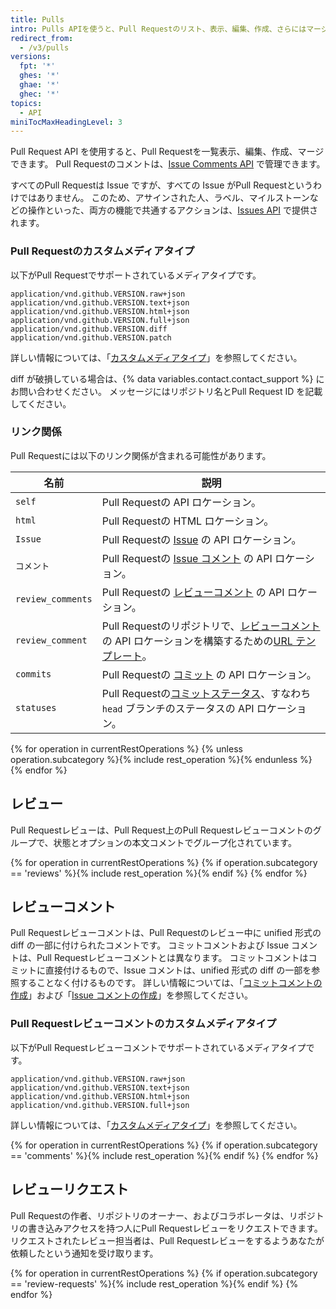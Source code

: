 ```yaml
---
title: Pulls
intro: Pulls APIを使うと、Pull Requestのリスト、表示、編集、作成、さらにはマージまでも行えます。
redirect_from:
  - /v3/pulls
versions:
  fpt: '*'
  ghes: '*'
  ghae: '*'
  ghec: '*'
topics:
  - API
miniTocMaxHeadingLevel: 3
---
```


Pull Request API を使用すると、Pull Requestを一覧表示、編集、作成、マージできます。 Pull Requestのコメントは、[Issue Comments API](/rest/reference/issues#comments) で管理できます。

すべてのPull Requestは Issue ですが、すべての Issue がPull Requestというわけではありません。 このため、アサインされた人、ラベル、マイルストーンなどの操作といった、両方の機能で共通するアクションは、[Issues API](/rest/reference/issues) で提供されます。

### Pull Requestのカスタムメディアタイプ

以下がPull Requestでサポートされているメディアタイプです。

    application/vnd.github.VERSION.raw+json
    application/vnd.github.VERSION.text+json
    application/vnd.github.VERSION.html+json
    application/vnd.github.VERSION.full+json
    application/vnd.github.VERSION.diff
    application/vnd.github.VERSION.patch

詳しい情報については、「[カスタムメディアタイプ](/rest/overview/media-types)」を参照してください。

diff が破損している場合は、{% data variables.contact.contact_support %} にお問い合わせください。 メッセージにはリポジトリ名とPull Request ID を記載してください。

### リンク関係

Pull Requestには以下のリンク関係が含まれる可能性があります。

| 名前                | 説明                                                                                                                |
| ----------------- | ----------------------------------------------------------------------------------------------------------------- |
| `self`            | Pull Requestの API ロケーション。                                                                                         |
| `html`            | Pull Requestの HTML ロケーション。                                                                                        |
| `Issue`           | Pull Requestの [Issue](/rest/reference/issues) の API ロケーション。                                                       |
| `コメント`            | Pull Requestの [Issue コメント](/rest/reference/issues#comments) の API ロケーション。                                         |
| `review_comments` | Pull Requestの [レビューコメント](/rest/reference/pulls#comments) の API ロケーション。                                            |
| `review_comment`  | Pull Requestのリポジトリで、[レビューコメント](/rest/reference/pulls#comments)の API ロケーションを構築するための[URL テンプレート](/rest#hypermedia)。 |
| `commits`         | Pull Requestの [コミット](#list-commits-on-a-pull-request) の API ロケーション。                                               |
| `statuses`        | Pull Requestの[コミットステータス](/rest/reference/repos#statuses)、すなわち`head` ブランチのステータスの API ロケーション。                       |

{% for operation in currentRestOperations %}
  {% unless operation.subcategory %}{% include rest_operation %}{% endunless %}
{% endfor %}

## レビュー

Pull Requestレビューは、Pull Request上のPull Requestレビューコメントのグループで、状態とオプションの本文コメントでグループ化されています。

{% for operation in currentRestOperations %}
  {% if operation.subcategory == 'reviews' %}{% include rest_operation %}{% endif %}
{% endfor %}

## レビューコメント

Pull Requestレビューコメントは、Pull Requestのレビュー中に unified 形式の diff の一部に付けられたコメントです。 コミットコメントおよび Issue コメントは、Pull Requestレビューコメントとは異なります。 コミットコメントはコミットに直接付けるもので、Issue コメントは、unified 形式の diff の一部を参照することなく付けるものです。 詳しい情報については、「[コミットコメントの作成](/rest/reference/repos#create-a-commit-comment)」および「[Issue コメントの作成](/rest/reference/issues#create-an-issue-comment)」を参照してください。

### Pull Requestレビューコメントのカスタムメディアタイプ

以下がPull Requestレビューコメントでサポートされているメディアタイプです。

    application/vnd.github.VERSION.raw+json
    application/vnd.github.VERSION.text+json
    application/vnd.github.VERSION.html+json
    application/vnd.github.VERSION.full+json

詳しい情報については、「[カスタムメディアタイプ](/rest/overview/media-types)」を参照してください。

{% for operation in currentRestOperations %}
  {% if operation.subcategory == 'comments' %}{% include rest_operation %}{% endif %}
{% endfor %}

## レビューリクエスト

Pull Requestの作者、リポジトリのオーナー、およびコラボレータは、リポジトリの書き込みアクセスを持つ人にPull Requestレビューをリクエストできます。 リクエストされたレビュー担当者は、Pull Requestレビューをするようあなたが依頼したという通知を受け取ります。

{% for operation in currentRestOperations %}
  {% if operation.subcategory == 'review-requests' %}{% include rest_operation %}{% endif %}
{% endfor %}
